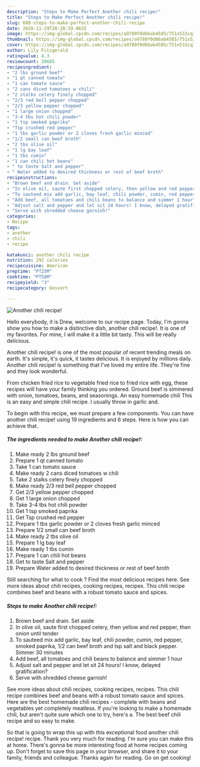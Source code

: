 ```yaml
---
description: "Steps to Make Perfect Another chili recipe!"
title: "Steps to Make Perfect Another chili recipe!"
slug: 608-steps-to-make-perfect-another-chili-recipe
date: 2020-11-29T20:28:59.063Z
image: https://img-global.cpcdn.com/recipes/a9780f0d66ab4585/751x532cq70/another-chili-recipe-recipe-main-photo.jpg
thumbnail: https://img-global.cpcdn.com/recipes/a9780f0d66ab4585/751x532cq70/another-chili-recipe-recipe-main-photo.jpg
cover: https://img-global.cpcdn.com/recipes/a9780f0d66ab4585/751x532cq70/another-chili-recipe-recipe-main-photo.jpg
author: Lily Fitzgerald
ratingvalue: 4.3
reviewcount: 20685
recipeingredient:
- "2 lbs ground beef"
- "1 qt canned tomato"
- "1 can tomato sauce"
- "2 cans diced tomatoes w chili"
- "2 stalks celery finely chopped"
- "2/3 red bell pepper chopped"
- "2/3 yellow pepper chopped"
- "1 large onion chopped"
- "3-4 tbs hot chili powder"
- "1 tsp smoked paprika"
- "Tsp crushed red pepper"
- "1 tbs garlic powder or 2 cloves fresh garlic minced"
- "1/2 small can beef broth"
- "2 tbs olive oil"
- "1 lg bay leaf"
- "1 tbs cumin"
- "1 can chili hot beans"
- " to taste Salt and pepper"
- " Water added to desired thickness or rest of beef broth"
recipeinstructions:
- "Brown beef and drain. Set aside"
- "In olive oil, saute first chopped celery, then yellow and red pepper, then onion until tender"
- "To sauteed mix add garlic, bay leaf, chili powder, cumin, red pepper, smoked paprika, 1/2 can beef broth and tsp salt and black pepper. Simmer 30 minutes"
- "Add beef, all tomatoes and chili beans to balance and simmer 1 hour"
- "Adjust salt and pepper and let sit 24 hours! I know, delayed gratification?"
- "Serve with shredded cheese garnish!"
categories:
- Recipe
tags:
- another
- chili
- recipe

katakunci: another chili recipe 
nutrition: 292 calories
recipecuisine: American
preptime: "PT25M"
cooktime: "PT58M"
recipeyield: "3"
recipecategory: Dessert

---
```



![Another chili recipe!](https://img-global.cpcdn.com/recipes/a9780f0d66ab4585/751x532cq70/another-chili-recipe-recipe-main-photo.jpg)

Hello everybody, it is Drew, welcome to our recipe page. Today, I'm gonna show you how to make a distinctive dish, another chili recipe!. It is one of my favorites. For mine, I will make it a little bit tasty. This will be really delicious.

Another chili recipe! is one of the most popular of recent trending meals on earth. It's simple, it's quick, it tastes delicious. It is enjoyed by millions daily. Another chili recipe! is something that I've loved my entire life. They're fine and they look wonderful.

From chicken fried rice to vegetable fried rice to fried rice with egg, these recipes will have your family thinking you ordered. Ground beef is simmered with onion, tomatoes, beans, and seasonings. An easy homemade chili This is an easy and simple chili recipe. I usually throw in garlic and.


To begin with this recipe, we must prepare a few components. You can have another chili recipe! using 19 ingredients and 6 steps. Here is how you can achieve that.

<!--inarticleads1-->

##### The ingredients needed to make Another chili recipe!:

1. Make ready 2 lbs ground beef
1. Prepare 1 qt canned tomato
1. Take 1 can tomato sauce
1. Make ready 2 cans diced tomatoes w chili
1. Take 2 stalks celery finely chopped
1. Make ready 2/3 red bell pepper chopped
1. Get 2/3 yellow pepper chopped
1. Get 1 large onion chopped
1. Take 3-4 tbs hot chili powder
1. Get 1 tsp smoked paprika
1. Get Tsp crushed red pepper
1. Prepare 1 tbs garlic powder or 2 cloves fresh garlic minced
1. Prepare 1/2 small can beef broth
1. Make ready 2 tbs olive oil
1. Prepare 1 lg bay leaf
1. Make ready 1 tbs cumin
1. Prepare 1 can chili hot beans
1. Get  to taste Salt and pepper
1. Prepare  Water added to desired thickness or rest of beef broth


Still searching for what to cook ? Find the most delicious recipes here. See more ideas about chili recipes, cooking recipes, recipes. This chili recipe combines beef and beans with a robust tomato sauce and spices. 

<!--inarticleads2-->

##### Steps to make Another chili recipe!:

1. Brown beef and drain. Set aside
1. In olive oil, saute first chopped celery, then yellow and red pepper, then onion until tender
1. To sauteed mix add garlic, bay leaf, chili powder, cumin, red pepper, smoked paprika, 1/2 can beef broth and tsp salt and black pepper. Simmer 30 minutes
1. Add beef, all tomatoes and chili beans to balance and simmer 1 hour
1. Adjust salt and pepper and let sit 24 hours! I know, delayed gratification?
1. Serve with shredded cheese garnish!


See more ideas about chili recipes, cooking recipes, recipes. This chili recipe combines beef and beans with a robust tomato sauce and spices. Here are the best homemade chili recipes - complete with beans and vegetables yet completely meatless. If you&#39;re looking to make a homemade chili, but aren&#39;t quite sure which one to try, here&#39;s a. The best beef chili recipe and so easy to make. 

So that is going to wrap this up with this exceptional food another chili recipe! recipe. Thank you very much for reading. I'm sure you can make this at home. There's gonna be more interesting food at home recipes coming up. Don't forget to save this page in your browser, and share it to your family, friends and colleague. Thanks again for reading. Go on get cooking!
